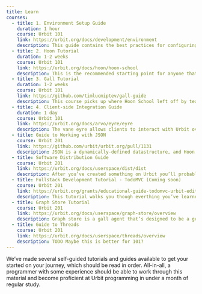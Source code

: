 ```yaml
---
title: Learn
courses:
  - title: 1. Environment Setup Guide
    duration: 1 hour
    course: Urbit 101
    link: https://urbit.org/docs/development/environment
    description: This guide contains the best practices for configuring your environment for Urbit development, like setting up your text editor and working with “fakeships”. This guide also serves as a reference for environment-related issues.
  - title: 2. Hoon Tutorial
    duration: 1-2 weeks
    course: Urbit 101
    link: https://urbit.org/docs/hoon/hoon-school
    description: This is the recommended starting point for anyone that wants to learn full stack Urbit development. It walks you through the Hoon programming language, generators, and the basics of Urbit programming.
  - title: 3. Gall Tutorial
    duration: 1-2 weeks
    course: Urbit 101
    link: https://github.com/timlucmiptev/gall-guide
    description: This course picks up where Hoon School left off by teaching you how to use the language to build a real-world application using a gall agent. This covers the entirety of the gall API, best practices for developing agents over time, and exercises to push your knowledge.
  - title: 4. Client-side Integration Guide
    duration: 1 day
    course: Urbit 101
    link: https://urbit.org/docs/arvo/eyre/eyre
    description: The vane eyre allows clients to interact with Urbit over an HTTP interface. Urbit’s architecture is organized around command query responsibility segregation (CQRS), which makes heavy use of pub/sub patterns. Working with this API is different than more typical request/response architecture, and this guide gives you a comprehensive overview of how to do so.
  - title: Guide to Working with JSON
    course: Urbit 201
    link: https://github.com/urbit/urbit.org/pull/1131
    description: JSON is a dynamically-defined datastructure, and Hoon is a statically-typed language, which means that the two don’t play together really well. This guide gives a comprehensive overview of how to parse and serialize JSON from Hoon.
  - title: Software Distribution Guide
    course: Urbit 201
    link: https://urbit.org/docs/userspace/dist/dist
    description: After you’ve created something on Urbit you’ll probably want to share it with other people. This guide walks you through the mechanisms for distributing software over the network.
  - title: Fullstack Development Tutorial - TodoMVC (Coming soon)
    course: Urbit 201
    link: https://urbit.org/grants/educational-guide-todomvc-urbit-edition
    description: This tutorial walks you though everthing you’ve learned to date -- writing a gall agent in Hoon from scratch, adapting the classic TodoMVC frontend to interface with that gall agent, and then package up the entire application for distribution over the network.
  - title: Graph Store Tutorial
    course: Urbit 201
    link: https://urbit.org/docs/userspace/graph-store/overview
    description: Graph store is a gall agent that’s designed to be a general-purpose database for storing graph-like data. Comprising the bulk of the backend for Tlon’s Landscape applciation, it’s battle tested and optimized for real-world use. This guide walks you through its architecture and implementation, and then shows you how to use it as a data store for your own application.
  - title: Guide to Threads
    course: Urbit 201
    link: https://urbit.org/docs/userspace/threads/overview
    description: TODO Maybe this is better for 101?
---
```


We’ve made several self-guided tutorials and guides available to get your started on your journey, which should be read in order. All-in-all, a programmer with some experience should be able to work through this material and become proficient at Urbit programming in under a month of regular study.
